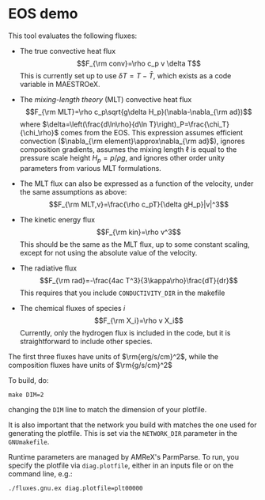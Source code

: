 # EOS demo

This tool evaluates the following fluxes:

- The true convective heat flux 
$$F_{\rm conv}=\rho c_p v \delta T$$
This is currently set up to use $\delta T=T-\bar{T}$, which exists as a code variable in MAESTROeX.

- The *mixing-length theory* (MLT) convective heat flux
$$F_{\rm MLT}=\rho c_p\sqrt{g\delta H_p}(\nabla-\nabla_{\rm ad})$$
where $\delta=\left(\frac{d\ln\rho}{d\ln T}\right)_P=\frac{\chi_T}{\chi_\rho}$ comes from the EOS. This expression assumes efficient convection ($\nabla_{\rm element}\approx\nabla_{\rm ad}$), ignores composition gradients, assumes the mixing length $\ell$ is equal to the pressure scale height $H_p=p/\rho g$, and ignores other order unity parameters from various MLT formulations.

- The MLT flux can also be expressed as a function of the velocity, under the same assumptions as above:
$$F_{\rm MLT,v}=\frac{\rho c_pT}{\delta gH_p}|v|^3$$


- The kinetic energy flux
$$F_{\rm kin}=\rho v^3$$
This should be the same as the MLT flux, up to some constant scaling, except for not using the absolute value of the velocity.

- The radiative flux
$$F_{\rm rad}=-\frac{4ac T^3}{3\kappa\rho}\frac{dT}{dr}$$
This requires that you include `CONDUCTIVITY_DIR` in the makefile

- The chemical fluxes of species $i$
$$F_{\rm X_i}=\rho v X_i$$
Currently, only the hydrogen flux is included in the code, but it is straightforward to include other species.

The first three fluxes have units of $\rm{erg/s/cm}^2$, while the composition fluxes have units of $\rm{g/s/cm}^2$

To build, do:

```
make DIM=2
```

changing the `DIM` line to match the dimension of your plotfile.

It is also important that the network you build with matches
the one used for generating the plotfile.  This is set via
the `NETWORK_DIR` parameter in the `GNUmakefile`.

Runtime parameters are managed by AMReX's ParmParse.  To run,
you specify the plotfile via `diag.plotfile`, either in an inputs
file or on the command line, e.g.:

```
./fluxes.gnu.ex diag.plotfile=plt00000
```



